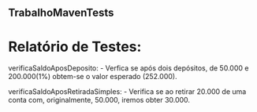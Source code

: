 ## TrabalhoMavenTests

# Relatório de Testes:
verificaSaldoAposDeposito:
    - Verfica se após dois depósitos, de 50.000 e 200.000(1%) obtem-se o valor esperado (252.000).

verificaSaldoAposRetiradaSimples:
    - Verifica se ao retirar 20.000 de uma conta com, originalmente, 50.000, iremos obter 30.000.  